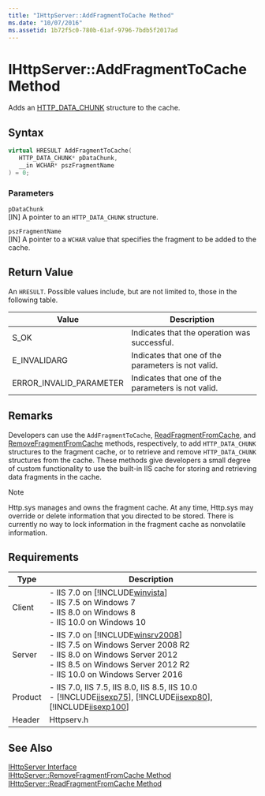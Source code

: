 ```yaml
---
title: "IHttpServer::AddFragmentToCache Method"
ms.date: "10/07/2016"
ms.assetid: 1b72f5c0-780b-61af-9796-7bdb5f2017ad
---
```

# IHttpServer::AddFragmentToCache Method
Adds an [HTTP_DATA_CHUNK](http://go.microsoft.com/fwlink/?LinkId=56011) structure to the cache.  
  
## Syntax  
  
```cpp  
virtual HRESULT AddFragmentToCache(  
   HTTP_DATA_CHUNK* pDataChunk,  
   __in WCHAR* pszFragmentName  
) = 0;  
```  
  
### Parameters  
 `pDataChunk`  
 [IN] A pointer to an `HTTP_DATA_CHUNK` structure.  
  
 `pszFragmentName`  
 [IN] A pointer to a `WCHAR` value that specifies the fragment to be added to the cache.  
  
## Return Value  
 An `HRESULT`. Possible values include, but are not limited to, those in the following table.  
  
|Value|Description|  
|-----------|-----------------|  
|S_OK|Indicates that the operation was successful.|  
|E_INVALIDARG|Indicates that one of the parameters is not valid.|  
|ERROR_INVALID_PARAMETER|Indicates that one of the parameters is not valid.|  
  
## Remarks  
 Developers can use the `AddFragmentToCache`, [ReadFragmentFromCache](../../web-development-reference\native-code-api-reference/ihttpserver-readfragmentfromcache-method.md), and [RemoveFragmentFromCache](../../web-development-reference\native-code-api-reference/ihttpserver-removefragmentfromcache-method.md) methods, respectively, to add `HTTP_DATA_CHUNK` structures to the fragment cache, or to retrieve and remove `HTTP_DATA_CHUNK` structures from the cache. These methods give developers a small degree of custom functionality to use the built-in IIS cache for storing and retrieving data fragments in the cache.  
  
> [!NOTE]
>  Http.sys manages and owns the fragment cache. At any time, Http.sys may override or delete information that you directed to be stored. There is currently no way to lock information in the fragment cache as nonvolatile information.  
  
## Requirements  
  
|Type|Description|  
|----------|-----------------|  
|Client|-   IIS 7.0 on [!INCLUDE[winvista](../../wmi-provider/includes/winvista-md.md)]<br />-   IIS 7.5 on Windows 7<br />-   IIS 8.0 on Windows 8<br />-   IIS 10.0 on Windows 10|  
|Server|-   IIS 7.0 on [!INCLUDE[winsrv2008](../../wmi-provider/includes/winsrv2008-md.md)]<br />-   IIS 7.5 on Windows Server 2008 R2<br />-   IIS 8.0 on Windows Server 2012<br />-   IIS 8.5 on Windows Server 2012 R2<br />-   IIS 10.0 on Windows Server 2016|  
|Product|-   IIS 7.0, IIS 7.5, IIS 8.0, IIS 8.5, IIS 10.0<br />-   [!INCLUDE[iisexp75](../../web-development-reference/native-code-api-reference/includes/iisexp75-md.md)], [!INCLUDE[iisexp80](../../web-development-reference/native-code-api-reference/includes/iisexp80-md.md)], [!INCLUDE[iisexp100](../../web-development-reference/native-code-api-reference/includes/iisexp100-md.md)]|  
|Header|Httpserv.h|  
  
## See Also  
 [IHttpServer Interface](../../web-development-reference\native-code-api-reference/ihttpserver-interface.md)   
 [IHttpServer::RemoveFragmentFromCache Method](../../web-development-reference\native-code-api-reference/ihttpserver-removefragmentfromcache-method.md)   
 [IHttpServer::ReadFragmentFromCache Method](../../web-development-reference\native-code-api-reference/ihttpserver-readfragmentfromcache-method.md)